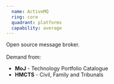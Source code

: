 ```yaml
---
  name: ActiveMQ
  ring: core
  quadrant: platforms
  capability: average
---
```

Open source message broker.
<br/><br/>Demand from: <ul><li><strong>MoJ</strong> - Technology Portfolio Catalogue</li><li><strong>HMCTS</strong> - Civil, Family and Tribunals</li></ul>
